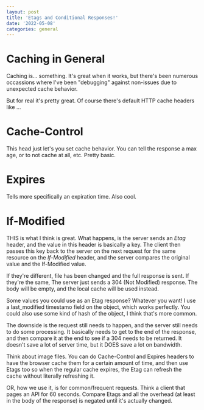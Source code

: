 ```yaml
---
layout: post
title: 'Etags and Conditional Responses!'
date: '2022-05-08'
categories: general
---
```



# Caching in General
Caching is... something. It's great when it works, but there's been numerous occassions where I've been "debugging" against non-issues due to unexpected cache behavior.

But for real it's pretty great. Of course there's default HTTP cache headers like ...

# Cache-Control
This head just let's you set cache behavior. You can tell the response a max age, or to not cache at all, etc. Pretty basic.

# Expires
Tells more specifically an expiration time. Also cool.

# If-Modified
THIS is what I think is great. What happens, is the server sends an *Etag* header, and the value in this header is basically a key. The client then passes this key back to the server on the next request for the same resource on the *If-Modified* header, and the server compares the original value and the If-Modified value.

If they're different, file has been changed and the full response is sent. If they're the same, The server just sends a 304 (Not Modified) response. The body will be empty, and the local cache will be used instead.

Some values you could use as an Etag response? Whatever you want! I use a last_modified timestamo field on the object, which works perfectly. You could also use some kind of hash of the object, I think that's more common. 

The downside is the request still needs to happen, and the server still needs to do some processing. It basically needs to get to the end of the response, and then compare it at the end to see if a 304 needs to be returned. It doesn't save a lot of server time, but it DOES save a lot on bandwidth. 

Think about image files. You can do Cache-Control and Expires headers to have the browser cache them for a certain amount of time, and then use Etags too so when the regular cache expires, the Etag can refresh the cache without literally refreshing it.

OR, how we use it, is for common/frequent requests. Think a client that pages an API for 60 seconds. Compare Etags and all the overhead (at least in the body of the response) is negated until it's actually changed.
